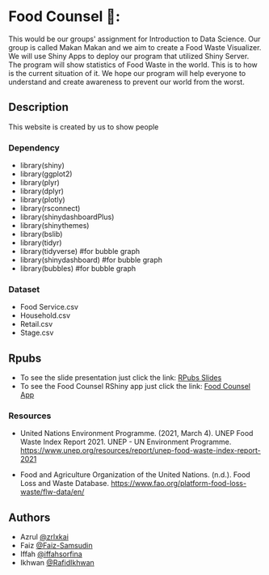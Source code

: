 
# Food Counsel 🥫:

This would be our groups' assignment for Introduction to Data Science. Our group is called Makan Makan and we aim to create a Food Waste Visualizer. We will use Shiny Apps to deploy our program that utilized Shiny Server. The program will show statistics of Food Waste in the world. This is to how is the current situation of it. We hope our program will help everyone to understand and create awareness to prevent our world from the worst. 

## Description

This website is created by us to show people 

### Dependency
* library(shiny)
* library(ggplot2)
* library(plyr)
* library(dplyr)
* library(plotly)
* library(rsconnect)
* library(shinydashboardPlus)
* library(shinythemes)
* library(bslib)
* library(tidyr)
* library(tidyverse) #for bubble graph
* library(shinydashboard) #for bubble graph
* library(bubbles) #for bubble graph

### Dataset

* Food Service.csv
* Household.csv
* Retail.csv
* Stage.csv

## Rpubs
- To see the slide presentation just click the link:
[RPubs Slides](https://rpubs.com/RafidIkhwan/FC)
- To see the Food Counsel RShiny app just click the link:
[Food Counsel App](https://azrulhaikal.shinyapps.io/Food_Counsel/)

### Resources
 - United Nations Environment Programme. (2021, March 4). UNEP Food Waste Index Report 2021. UNEP - UN Environment Programme. https://www.unep.org/resources/report/unep-food-waste-index-report-2021

- Food and Agriculture Organization of the United Nations. (n.d.). Food Loss and Waste Database. https://www.fao.org/platform-food-loss-waste/flw-data/en/


## Authors

- Azrul [@zrlxkai](https://github.com/zrlxkai)
- Faiz [@Faiz-Samsudin](https://github.com/Faiz-Samsudin)
- Iffah [@iffahsorfina](https://github.com/iffahsorfina)
- Ikhwan [@RafidIkhwan](https://github.com/RafidIkhwan)
